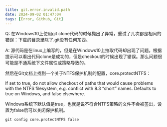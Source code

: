```yaml
---
title: git.error.invalid.path
date: 2024-09-02 01:47:04
tags: [Error, Github, Git]
---
```


Q: 在Windows10上使用git clone代码的时候抛出了异常，重试了几次都是相同的错误：下载的目录里除了.git没有任何东西。

<!-- more -->

A: 源代码是在linux上编写的，但是在Windows10上拉取代码却出现了问题。根据提示可以看出代码clone是成功的，但是checkout的时候出现了错误。那么问题很可能是不通系统下文件属性或策略导致的。

然后在Git文档上找到一个关于NTFS保护机制的配置，core.protectNTFS：

If set to true, do not allow checkout of paths that would cause problems with the NTFS filesystem, e.g. conflict with 8.3 “short” names. Defaults to true on Windows, and false elsewhere.

Windows系统下默认值是true，也就是说不符合NTFS策略的文件不会被签出，设置为false后可以关闭保护机制。

```shell
git config core.protectNTFS false
```